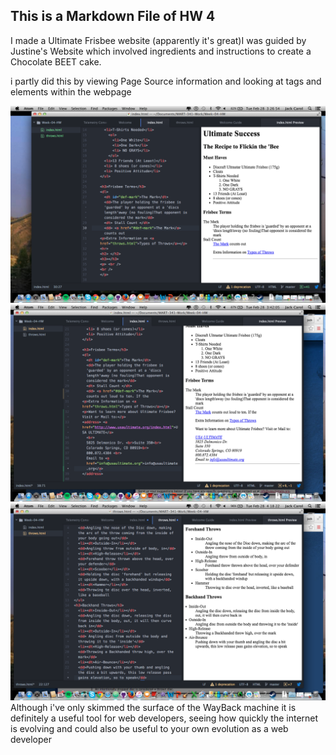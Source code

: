 ## This is a Markdown File of HW 4

I made a Ultimate Frisbee website (apparently it's great)I was guided by Justine's Website which involved ingredients and instructions to create a Chocolate BEET cake.

i partly did this by viewing Page Source information and looking at tags and elements within the webpage

![ScreenShot1](images/screenshot1.png)
![ScreenShot2](images/screenshot2.png)
![Screenshot3](images/screenshot3.png)
Although i've only skimmed the surface of the WayBack machine it is definitely a useful tool for web developers, seeing how quickly the internet is evolving and could also be useful to your own evolution as a web developer 
